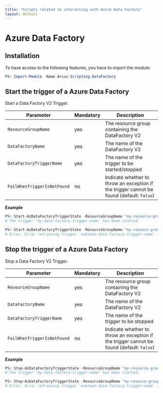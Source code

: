 ```yaml
---
title: "Scripts related to interacting with Azure Data Factory"
layout: default
---
```


# Azure Data Factory

## Installation

To have access to the following features, you have to import the module:

```powershell
PS> Import-Module -Name Arcus.Scripting.DataFactory
```

## Start the trigger of a Azure Data Factory

Start a Data Factory V2 Trigger.

| Parameter                   | Mandatory | Description																			     |
| --------------------------- | --------- | ---------------------------------------------------------------------------------------- |
| `ResourceGroupName`         | yes       | The resource group containing the DataFactory V2									     |
| `DataFactoryName`	          | yes       | The name of the DataFactory V2															 |
| `DataFactoryTriggerName`    | yes       | The name of the trigger to be started/stopped										     |
| `FailWhenTriggerIsNotFound` | no        | Indicate whether to throw an exception if the trigger cannot be found (default: `false`) |

**Example**

```powershell
PS> Start-AzDataFactoryTriggerState -ResourceGroupName "my-resource-group" -DataFactoryName "my-data-factory-name" -DataFactoryTriggerName "my-data-factory-trigger-name" -Action Start
# The trigger 'my-data-factory-trigger-name' has been started.
```

```powershell
PS> Start-AzDataFactoryTriggerState -ResourceGroupName "my-resouce-group" -DataFactoryName "my-data-factory-name" -DataFactoryTriggerName "unknown-data-factory-trigger-name" -Action Start -FailWhenTriggerIsNotFound
# Error: Error retrieving trigger 'unknown-data-factory-trigger-name' in data factory 'my-data-factory'.
```


## Stop the trigger of a Azure Data Factory

Stop a Data Factory V2 Trigger.

| Parameter                   | Mandatory | Description																			     |
| --------------------------- | --------- | ---------------------------------------------------------------------------------------- |
| `ResourceGroupName`         | yes       | The resource group containing the DataFactory V2									     |
| `DataFactoryName`	          | yes       | The name of the DataFactory V2															 |
| `DataFactoryTriggerName`    | yes       | The name of the trigger to be stopped										     |
| `FailWhenTriggerIsNotFound` | no        | Indicate whether to throw an exception if the trigger cannot be found (default: `false`) |

**Example**

```powershell
PS> Stop-AzDataFactoryTriggerState -ResourceGroupName "my-resource-group" -DataFactoryName "my-data-factory-name" -DataFactoryTriggerName "my-data-factory-trigger-name" -Action Start
# The trigger 'my-data-factory-trigger-name' has been started.
```

```powershell
PS> Stop-AzDataFactoryTriggerState -ResourceGroupName "my-resouce-group" -DataFactoryName "my-data-factory-name" -DataFactoryTriggerName "unknown-data-factory-trigger-name" -Action Start -FailWhenTriggerIsNotFound
# Error: Error retrieving trigger 'unknown-data-factory-trigger-name' in data factory 'my-data-factory'.
```
